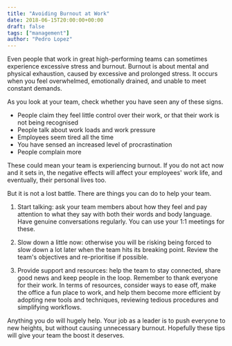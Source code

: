 ```yaml
---
title: "Avoiding Burnout at Work"
date: 2018-06-15T20:00:00+00:00
draft: false
tags: ["management"]
author: "Pedro Lopez"
---
```


Even people that work in great high-performing teams can sometimes experience excessive stress and burnout. Burnout is about mental and physical exhaustion, caused by excessive and prolonged stress. It occurs when you feel overwhelmed, emotionally drained, and unable to meet constant demands.

As you look at your team, check whether you have seen any of these signs.

<!--more-->

- People claim they feel little control over their work, or that their work is not being recognised
- People talk about work loads and work pressure
- Employees seem tired all the time
- You have sensed an increased level of procrastination
- People complain more

These could mean your team is experiencing burnout. If you do not act now and it sets in, the negative effects will affect your employees' work life, and eventually, their personal lives too.

But it is not a lost battle. There are things you can do to help your team.

1. Start talking: ask your team members about how they feel and pay attention to what they say with both their words and body language. Have genuine conversations regularly. You can use your 1:1 meetings for these.

2. Slow down a little now: otherwise you will be risking being forced to slow down a lot later when the team hits its breaking point. Review the team's objectives and re-prioritise if possible.

3. Provide support and resources: help the team to stay connected, share good news and keep people in the loop. Remember to thank everyone for their work. In terms of resources, consider ways to ease off, make the office a fun place to work, and help them become more efficient by adopting new tools and techniques, reviewing tedious procedures and simplifying workflows.

Anything you do will hugely help. Your job as a leader is to push everyone to new heights, but without causing unnecessary burnout. Hopefully these tips will give your team the boost it deserves.
